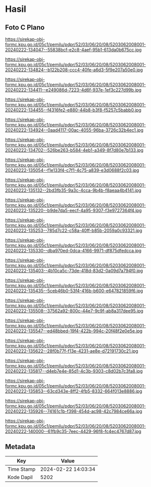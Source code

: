 # Hasil

## Foto C Plano

https://sirekap-obj-formc.kpu.go.id/05c1/pemilu/pdpr/52/03/06/20/08/5203062008001-20240222-134047--55838bcf-e2c8-4aef-95b1-613da0b675cc.jpg

https://sirekap-obj-formc.kpu.go.id/05c1/pemilu/pdpr/52/03/06/20/08/5203062008001-20240222-134824--b122b208-ccc4-40fe-a6d3-5f9e207a50e0.jpg

https://sirekap-obj-formc.kpu.go.id/05c1/pemilu/pdpr/52/03/06/20/08/5203062008001-20240222-134411--e249086d-7223-4d6f-937e-1ef3c227d99b.jpg

https://sirekap-obj-formc.kpu.go.id/05c1/pemilu/pdpr/52/03/06/20/08/5203062008001-20240222-134455--f4316fe2-e880-44b8-b3f8-f5257c5babb0.jpg

https://sirekap-obj-formc.kpu.go.id/05c1/pemilu/pdpr/52/03/06/20/08/5203062008001-20240222-134924--0aad4117-00ac-4055-96ba-3726c32b4ec1.jpg

https://sirekap-obj-formc.kpu.go.id/05c1/pemilu/pdpr/52/03/06/20/08/5203062008001-20240222-134702--526be263-b584-4eb1-a349-8f7d80e7b133.jpg

https://sirekap-obj-formc.kpu.go.id/05c1/pemilu/pdpr/52/03/06/20/08/5203062008001-20240222-135054--f1e133f4-c7f1-4c75-a839-e3d0688f2c03.jpg

https://sirekap-obj-formc.kpu.go.id/05c1/pemilu/pdpr/52/03/06/20/08/5203062008001-20240222-135132--2bd3fb35-9a3c-4cca-9b4b-f8aeaa4b4141.jpg

https://sirekap-obj-formc.kpu.go.id/05c1/pemilu/pdpr/52/03/06/20/08/5203062008001-20240222-135220--b9de7da5-eecf-4a95-9307-f3e9727364f4.jpg

https://sirekap-obj-formc.kpu.go.id/05c1/pemilu/pdpr/52/03/06/20/08/5203062008001-20240222-135253--785d7c22-c58a-40ff-b85b-2059a0c93321.jpg

https://sirekap-obj-formc.kpu.go.id/05c1/pemilu/pdpr/52/03/06/20/08/5203062008001-20240222-135330--dba970ed-0dca-4166-9971-df875dfedcca.jpg

https://sirekap-obj-formc.kpu.go.id/05c1/pemilu/pdpr/52/03/06/20/08/5203062008001-20240222-135403--4b10ca5c-73de-418d-83d2-0a09d7a794f0.jpg

https://sirekap-obj-formc.kpu.go.id/05c1/pemilu/pdpr/52/03/06/20/08/5203062008001-20240222-135435--5ceb46b0-53f4-416b-b600-e647821859f6.jpg

https://sirekap-obj-formc.kpu.go.id/05c1/pemilu/pdpr/52/03/06/20/08/5203062008001-20240222-135508--37562a92-800c-44e7-9c9f-ab8a317dee95.jpg

https://sirekap-obj-formc.kpu.go.id/05c1/pemilu/pdpr/52/03/06/20/08/5203062008001-20240222-135547--ed48bbed-19f4-422b-994c-20f48f2e0e5e.jpg

https://sirekap-obj-formc.kpu.go.id/05c1/pemilu/pdpr/52/03/06/20/08/5203062008001-20240222-135622--28f0b77f-f13e-4231-ae8e-d72191730c21.jpg

https://sirekap-obj-formc.kpu.go.id/05c1/pemilu/pdpr/52/03/06/20/08/5203062008001-20240222-135817--d4eb7e4e-85d1-4c3b-9303-c8d02b7c3fa8.jpg

https://sirekap-obj-formc.kpu.go.id/05c1/pemilu/pdpr/52/03/06/20/08/5203062008001-20240222-135853--63cd343e-8ff2-4fb5-8332-664f013e8886.jpg

https://sirekap-obj-formc.kpu.go.id/05c1/pemilu/pdpr/52/03/06/20/08/5203062008001-20240222-135926--74161c1b-f398-454d-ac98-42c7984ce66a.jpg

https://sirekap-obj-formc.kpu.go.id/05c1/pemilu/pdpr/52/03/06/20/08/5203062008001-20240222-140000--61fb9c35-7eec-4429-96f8-fc4ec4767d87.jpg


## Metadata

| Key        | Value               |
| ---------- | ------------------- |
| Time Stamp | 2024-02-22 14:03:34 |
| Kode Dapil | 5202                |



